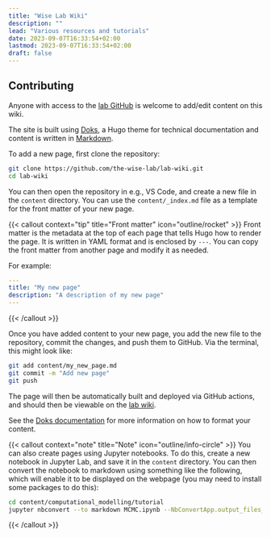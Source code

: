 ```yaml
---
title: "Wise Lab Wiki"
description: ""
lead: "Various resources and tutorials"
date: 2023-09-07T16:33:54+02:00
lastmod: 2023-09-07T16:33:54+02:00
draft: false
---
```


## Contributing

Anyone with access to the [lab GitHub](https://github.com/the-wise-lab) is welcome to add/edit content on this wiki.

The site is built using [Doks](https://getdoks.org/), a Hugo theme for technical documentation and content is written in [Markdown](https://www.markdownguide.org/).

To add a new page, first clone the repository:

```bash
git clone https://github.com/the-wise-lab/lab-wiki.git
cd lab-wiki
```

You can then open the repository in e.g., VS Code, and create a new file in the `content` directory. You can use the `content/_index.md` file as a template for the front matter of your new page.

{{< callout context="tip" title="Front matter" icon="outline/rocket" >}}
Front matter is the metadata at the top of each page that tells Hugo how to render the page. It is written in YAML format and is enclosed by `---`. You can copy the front matter from another page and modify it as needed.

For example:

```yaml
---
title: "My new page"
description: "A description of my new page"
---
```

{{< /callout >}}

Once you have added content to your new page, you add the new file to the repository, commit the changes, and push them to GitHub. Via the terminal, this might look like:

```bash
git add content/my_new_page.md
git commit -m "Add new page"
git push
```

The page will then be automatically built and deployed via GitHub actions, and should then be viewable on the [lab wiki](https://wiki.thewiselab.org).

See the [Doks documentation](https://getdoks.org/docs/) for more information on how to format your content.

{{< callout context="note" title="Note" icon="outline/info-circle" >}}
You can also create pages using Jupyter notebooks. To do this, create a new notebook in Jupyter Lab, and save it in the `content` directory. You can then convert the notebook to markdown using something like the following, which will enable it to be displayed on the webpage (you may need to install some packages to do this):

```bash
cd content/computational_modelling/tutorial
jupyter nbconvert --to markdown MCMC.ipynb --NbConvertApp.output_files_dir=.
```

{{< /callout >}}
